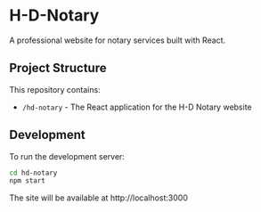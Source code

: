 # H-D-Notary

A professional website for notary services built with React.

## Project Structure

This repository contains:

- `/hd-notary` - The React application for the H-D Notary website

## Development

To run the development server:

```bash
cd hd-notary
npm start
```

The site will be available at http://localhost:3000